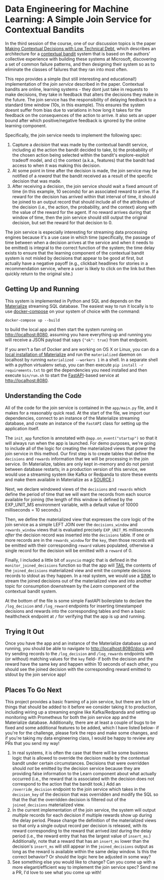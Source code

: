 # Data Engineering for Machine Learning: A Simple Join Service for Contextual Bandits

In the third session of the course, one of our discussion topics is the paper
[Making Contextual Decisions with Low Technical Debt](https://arxiv.org/abs/1606.03966), which
describes an architecture for a [contextual bandit](https://miguelgfierro.com/blog/2020/a-gentle-introduction-to-contextual-bandits/)
system that is based on the authors' collective experience with building these systems at
Microsoft, discovering a set of common failure patterns, and then designing their system so
as to eliminate the classes of failures that they ran into most often.

This repo provides a simple (but still interesting and educational!) implementation of the
_join service_ described in the paper. Contextual bandits are online, learning systems - they dont just take in requests to make decisions, they take in feedback that alters the decisions they make
in the future. The join service has the responsibility of delaying feedback to a standard time window (10s, in this example). This ensures the system doesnt suffer from bias due to variations in how long it takes for the feedback on the consequences of the action to arrive. It also sets an upper bound after which positive/negative feedback is ignored by the online learning component.

Specifically, the join service needs to implement the following spec:

1. Capture a _decision_ that was made by the contextual bandit service, including
a) the action the bandit decided to take, b) the probability of the chosen action being selected
within the bandit's explore-exploit tradeoff model, and c) the context (a.k.a., features) that
the bandit had access to when it was making this decision.
1. At some point in time after the decision is made, the join service may be notified of a
_reward_ that the bandit received as a result of the specific decision that was made.
1. After receiving a decision, the join service should wait a fixed amount of time (in this example,
10 seconds) for an associated reward to arrive. If a reward for the decision has arrived within
that interval of time, it should be joined to an output record that should include all of the
attributes of the decision (i.e., the action, the probability, and the context) along with the value
of the reward for the agent. If no reward arrives during that window of time, then the join service
should still output the original decision, but set the reward for that decision to 0.

The join service is especially interesting for streaming data processing engines because
it's a use case in which time (specifically, the passage of time between when a decision arrives at
the service and when it needs to be emitted) is integral to the correct function of the system;
the time delay exists to ensure that the learning component of the contextual bandit system is
not misled by decisions that appear to be good at first, but actually have a negative payoff (e.g.,
clickbait headlines for stories in a recommendation service, where a user is likely to click on the
link but then quickly return to the original site.)

## Getting Up and Running

This system is implemented in Python and SQL and depends on the [Materialize](http://materialize.com)
streaming SQL database. The easiest way to run it locally is to use [docker-compose](https://docs.docker.com/compose/install/)
on your system of choice with the command:

```
docker-compose up --build
```

to build the local app and then start the system running on [http://localhost:8080](http://localhost:8080), assuming you
have everything up and running you will receive a JSON payload that says `{"ok": true}` from that endpoint.

If you aren't a fan of Docker and are working on OS X or Linux, you can do a [local installation of Materialize](https://materialize.com/docs/install/)
and run the `materialized` daemon on localhost by running `materialized --workers 1` in a shell. In a separate
shell with a python virtualenv setup, you can then execute `pip install -r requirements.txt` to get the dependencies you need installed and
then execute `bin/run.sh` to start the [FastAPI](https://fastapi.tiangolo.com/)-based service at [http://localhost:8080](http://localhost:8080).

## Understanding the Code

All of the code for the join service is contained in the `app/main.py` file, and it makes for
a reasonably quick read. At the start of the file, we import our dependencies, connect
to an instance of the Materialize streaming database, and create an instance of the `FastAPI` class
for setting up the application itself.

The `init_app` function is annotated with `@app.on_event("startup")` so that it will always run
when the app is launched. For demo purposes, we're going to include all of the logic for creating
the materialized views that power the join service in this method. Our first step is to create
tables that define the `decisions` and `rewards` information that we will be processing in the
join service. (In Materialize, tables are only kept in-memory and do not persist between database
restarts; in a production version of this service, we would use a streaming system like Kafka or
Redpanda to store these events and make them available in Materialize as a [SOURCE](https://materialize.com/docs/sql/create-source/).)

Next, we declare windowed views of the `decisions` and `rewards` which define the period of time
that we will want the records from each source available for joining (the length of this window is defined by the EXP_UNIT_MS environment variable, with a default value of 10000 milliseconds = 10 seconds.)

Then, we define the materialized view that expresses the core logic of the join service as a simple
LEFT JOIN over the `decisions_window` and `rewards_window` views that is evaluated precisely
`EXP_UNIT_MS` milliseconds _after_ the decision record was inserted into the `decisions` table. If
one or more records are in the `rewards_window` for the `key`, then those records will be emitted
with their corresponding `reward` values populated, otherwise a single record for the decision will
be emitted with a `reward` of 0.

Finally, I included a little bit of `asyncio` magic that is defined in the `monitor_joined_decisions`
function so that the app will [TAIL](https://materialize.com/docs/sql/tail/) the contents of the `joined_decisions` materialized view and emit the complete decisions records to stdout as they happen.
In a real system, we would use a [SINK](https://materialize.com/docs/sql/create-sink/) to stream
the joined decisions out of the materialized view and into another topic for consumption downstream
by the *Learn* component of the contextual bandit system.

At the bottom of the file is some simple FastAPI boilerplate to declare the `/log_decision` and
`/log_reward` endpoints for inserting timestamped decisions and rewards into the corresponding
tables and then a basic healthcheck endpoint at `/` for verifying that the app is up and running.

## Trying It Out

Once you have the app and an instance of the Materialize database up and running, you should be
able to navigate to [http://localhost:8080/docs](http://localhost:8080/docs) and try sending records
to the `/log_decision` and `/log_rewards` endpoints with (or without) matching values for the
`key` field- if both the decision and the reward have the same key and happen within 10 seconds of
each other, you should see the joined decision with the corresponding reward emitted to stdout
by the join service app!

## Places To Go Next

This project provides a basic framing of a join service, but there are lots of things that
should be added to it before we consider taking it to production, including wiring up a
streaming engine like Kafka/Redpanda and setting up monitoring with Prometheus for both the join service app and the Materialize database. Additionally, there are at least a couple of bugs to
be fixed and some additional features to be added, which I have listed below- if you're for the
challenge, please fork the repo and make some changes, and if you're taking my data engineering class,
I would be happy to review any PRs that you send my way!

1. In real systems, it is often the case that there will be some business logic that
is allowed to override the decision made by the contextual bandit under certain circumstances.
Decisions that were overridden should _not_ be emitted by the decision service because
they are providing false information to the Learn component about what actually occurred (i.e.,
the reward that is associated with the decision does not correspond to the action that the
bandit took.) Add an `/override_decision` endpoint to the join service which takes in the
`decision_key` of the decision that was overridden and modify the SQL so that the
that the overridden decision is filtered out of the `joined_decisions` materialized view.
1. In the current implementation of the join service, the system will output _multiple_
records for each decision if multiple rewards show up during the delay period. Please
change the definition of the materialized views so that only a single output record
per decision is released, with its reward corresponding to the reward that arrived
_last_ during the delay period (i.e., the reward entry that has the largest value of `insert_ms`.)
Additionally, note that a reward that has an `insert_ms` lower than the decision's
`insert_ms` will still appear in the `joined_decisions` output as long as the reward is available
within the same delay window. Is this the correct behavior? Or should the logic here be adjusted
in some way?
1. See something else you would like to change? Can you come up with a more elegant/efficient
way to implement the join service spec? Send me a PR, I'd love to see what you come up with!